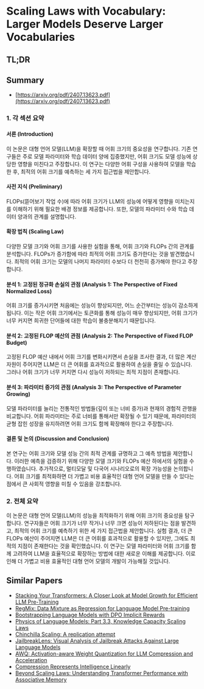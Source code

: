 # Scaling Laws with Vocabulary: Larger Models Deserve Larger Vocabularies
## TL;DR
## Summary
- [https://arxiv.org/pdf/2407.13623.pdf](https://arxiv.org/pdf/2407.13623.pdf)

### 1. 각 섹션 요약

#### 서론 (Introduction)
이 논문은 대형 언어 모델(LLM)을 확장할 때 어휘 크기의 중요성을 연구합니다. 기존 연구들은 주로 모델 파라미터와 학습 데이터 양에 집중했지만, 어휘 크기도 모델 성능에 상당한 영향을 미친다고 주장합니다. 이 연구는 다양한 어휘 구성을 사용하여 모델을 학습한 후, 최적의 어휘 크기를 예측하는 세 가지 접근법을 제안합니다.

#### 사전 지식 (Preliminary)
FLOPs(뜯어보기 작업 수)에 따라 어휘 크기가 LLM의 성능에 어떻게 영향을 미치는지를 이해하기 위해 필요한 배경 정보를 제공합니다. 또한, 모델의 파라미터 수와 학습 데이터 양과의 관계를 설명합니다.

#### 확장 법칙 (Scaling Law)
다양한 모델 크기와 어휘 크기를 사용한 실험을 통해, 어휘 크기와 FLOPs 간의 관계를 분석합니다. FLOPs가 증가함에 따라 최적의 어휘 크기도 증가한다는 것을 발견했습니다. 최적의 어휘 크기는 모델의 나머지 파라미터 수보다 더 천천히 증가해야 한다고 주장합니다.

#### 분석 1: 고정된 정규화 손실의 관점 (Analysis 1: The Perspective of Fixed Normalized Loss)
어휘 크기를 증가시키면 처음에는 성능이 향상되지만, 어느 순간부터는 성능이 감소하게 됩니다. 이는 작은 어휘 크기에서는 토큰화를 통해 성능이 매우 향상되지만, 어휘 크기가 너무 커지면 희귀한 단어들에 대한 학습이 불충분해지기 때문입니다.

#### 분석 2: 고정된 FLOP 예산의 관점 (Analysis 2: The Perspective of Fixed FLOP Budget)
고정된 FLOP 예산 내에서 어휘 크기를 변화시키면서 손실을 조사한 결과, 더 많은 계산 자원이 주어지면 LLM은 더 큰 어휘를 효과적으로 활용하여 손실을 줄일 수 있습니다. 그러나 어휘 크기가 너무 커지면 다시 성능이 저하되는 최적 지점이 존재합니다.

#### 분석 3: 파라미터 증가의 관점 (Analysis 3: The Perspective of Parameter Growing)
모델 파라미터를 늘리는 전통적인 방법들(깊이 또는 너비 증가)과 현재의 경험적 관행을 비교합니다. 어휘 파라미터는 주로 너비를 통해서만 확장될 수 있기 때문에, 파라미터의 균형 잡힌 성장을 유지하려면 어휘 크기도 함께 확장해야 한다고 주장합니다.

#### 결론 및 논의 (Discussion and Conclusion)
본 연구는 어휘 크기와 모델 성능 간의 최적 관계를 규명하고 그 예측 방법을 제안합니다. 이러한 예측을 검증하기 위해 다양한 모델 크기와 FLOPs 예산 하에서의 실험을 수행하였습니다. 추가적으로, 멀티모달 및 다국어 시나리오로의 확장 가능성을 논의합니다. 어휘 크기를 최적화하면 더 가볍고 비용 효율적인 대형 언어 모델을 만들 수 있다는 점에서 큰 사회적 영향을 미칠 수 있음을 강조합니다.

### 2. 전체 요약

이 논문은 대형 언어 모델(LLM)의 성능을 최적화하기 위해 어휘 크기의 중요성을 탐구합니다. 연구자들은 어휘 크기가 너무 작거나 너무 크면 성능이 저하된다는 점을 발견하고, 최적의 어휘 크기를 예측하기 위한 세 가지 접근법을 제안합니다. 실험 결과, 더 큰 FLOPs 예산이 주어지면 LLM은 더 큰 어휘를 효과적으로 활용할 수 있지만, 그에도 최적의 지점이 존재한다는 것을 확인했습니다. 이 연구는 모델 파라미터와 어휘 크기를 함께 고려하여 LLM을 효율적으로 확장하는 방법에 대한 새로운 이해를 제공합니다. 이로 인해 더 가볍고 비용 효율적인 대형 언어 모델의 개발이 가능해질 것입니다.

## Similar Papers
- [Stacking Your Transformers: A Closer Look at Model Growth for Efficient LLM Pre-Training](2405.15319.md)
- [RegMix: Data Mixture as Regression for Language Model Pre-training](2407.01492.md)
- [Bootstrapping Language Models with DPO Implicit Rewards](2406.09760.md)
- [Physics of Language Models: Part 3.3, Knowledge Capacity Scaling Laws](2404.05405.md)
- [Chinchilla Scaling: A replication attempt](2404.10102.md)
- [JailbreakLens: Visual Analysis of Jailbreak Attacks Against Large Language Models](2404.08793.md)
- [AWQ: Activation-aware Weight Quantization for LLM Compression and Acceleration](2306.00978.md)
- [Compression Represents Intelligence Linearly](2404.09937.md)
- [Beyond Scaling Laws: Understanding Transformer Performance with Associative Memory](2405.08707.md)
